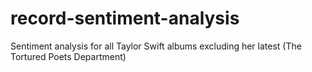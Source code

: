 # record-sentiment-analysis
Sentiment analysis for all Taylor Swift albums excluding her latest (The Tortured Poets Department)

